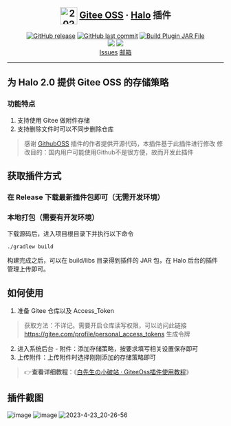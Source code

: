 <H2 align="center">
  <img src="https://gitee.com/tanyajun/picgo-for-myself/raw/master/ez_atchs/20230524171718891-dhyk.png" alt="20230524171718891-dhyk.png" style="vertical-align: middle;width:40px;height:40px;" />
  <a href="https://github.com/MartyAlien/plugin-giteeoss">Gitee OSS</a>
  · 
  <a href="https://github.com/halo-dev/halo#">Halo</a>
  插件
</H2>

<p align="center">
<a href="https://github.com/MartyAlien/plugin-giteeoss/releases"><img alt="GitHub release" src="https://img.shields.io/github/release/MartyAlien/plugin-giteeoss.svg?style=flat-square&include_prereleases" /></a>
<a href="https://github.com/MartyAlien/plugin-giteeoss/commits"><img alt="GitHub last commit" src="https://img.shields.io/github/last-commit/MartyAlien/plugin-giteeoss.svg?style=flat-square" /></a>
<a href="https://github.com/MartyAlien/plugin-giteeoss/actions/workflows/workflow.yml"><img alt="Build Plugin JAR File" src="https://github.com/MartyAlien/plugin-giteeoss/actions/workflows/workflow.yml/badge.svg?style=flat-square" /></a>
<br />
<a href="/"><img src="https://img.shields.io/github/downloads/MartyAlien/plugin-giteeoss/total?color=1f6feb&label=Downloads" /></a>
<a href="/"><img src="https://img.shields.io/github/stars/MartyAlien/plugin-giteeoss?color=#219241" /></a>
<br />
<a href="https://github.com/MartyAlien/plugin-giteeoss/issues">Issues</a>
<a href="mailto:libai.ace@gmail.com">邮箱</a>
</p>

------------------------------

## **为 Halo 2.0 提供 Gitee OSS 的存储策略**

### 功能特点
1. 支持使用 Gitee 做附件存储
2. 支持删除文件时可以不同步删除仓库

> 感谢 <a href="https://github.com/guicaiyue/plugin-githuboss">GithubOSS</a> 插件的作者提供开源代码，本插件基于此插件进行修改
> 修改目的：国内用户可能使用Github不是很方便，故而开发此插件

## 获取插件方式
### 在 Release 下载最新插件包即可（无需开发环境）
### 本地打包（需要有开发环境）
下载源码后，进入项目根目录下并执行以下命令
```
./gradlew build
```
构建完成之后，可以在 build/libs 目录得到插件的 JAR 包，在 Halo 后台的插件管理上传即可。

## 如何使用

1. 准备 Gitee 仓库以及 Access_Token 
> 获取方法：不详记。需要开启仓库读写权限，可以访问此链接 https://gitee.com/profile/personal_access_tokens 生成令牌
2. 进入系统后台 - 附件：添加存储策略，按要求填写相关设置保存即可
3. 上传附件：上传附件时选择刚刚添加的存储策略即可

> 👉**查看详细教程**：《[白先生の小破站 · GiteeOss插件使用教程](https://blog.xocloud.top/aio/use-gitee_oss_plugin)》

## 插件截图
![image](https://github.com/MartyAlien/plugin-giteeoss/assets/62040646/0794c5cb-d8c6-4a02-9077-dec81cee4543)
![image](https://github.com/MartyAlien/plugin-giteeoss/assets/62040646/461fb7de-8474-4d30-85dc-312e8f924c5d)
![2023-4-23_20-26-56](https://github.com/MartyAlien/plugin-giteeoss/assets/62040646/6326e61d-a564-4857-8683-dc94389f85f0)


